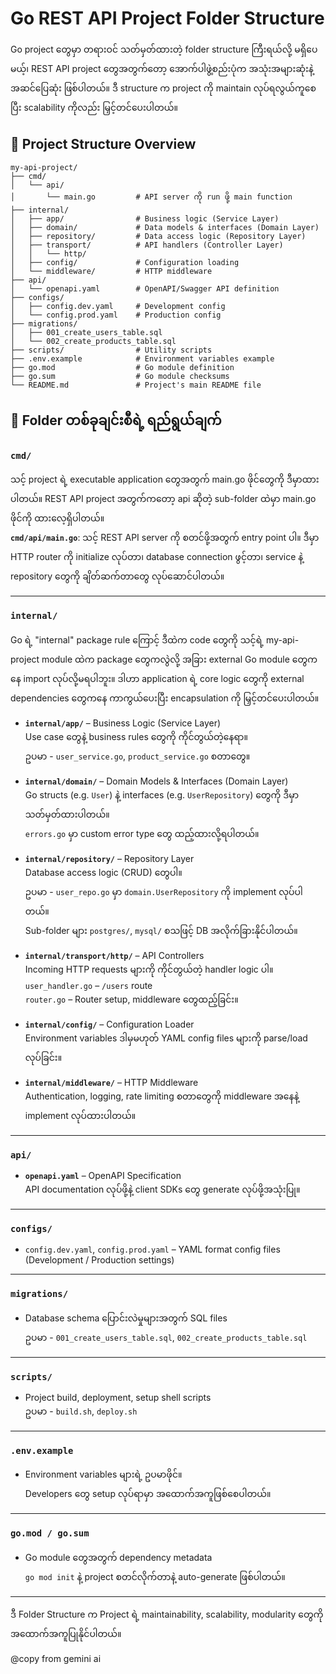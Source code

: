 # Go REST API Project Folder Structure

Go project တွေမှာ တရားဝင် သတ်မှတ်ထားတဲ့ folder structure ကြီးရယ်လို့ မရှိပေမယ့်၊ REST API project တွေအတွက်တော့ အောက်ပါဖွဲ့စည်းပုံက အသုံးအများဆုံးနဲ့ အဆင်ပြေဆုံး ဖြစ်ပါတယ်။ ဒီ structure က project ကို maintain လုပ်ရလွယ်ကူစေပြီး scalability ကိုလည်း မြှင့်တင်ပေးပါတယ်။

## 📁 Project Structure Overview

```
my-api-project/
├── cmd/
│   └── api/
│       └── main.go         # API server ကို run ဖို့ main function
├── internal/
│   ├── app/                # Business logic (Service Layer)
│   ├── domain/             # Data models & interfaces (Domain Layer)
│   ├── repository/         # Data access logic (Repository Layer)
│   ├── transport/          # API handlers (Controller Layer)
│   │   └── http/
│   ├── config/             # Configuration loading
│   └── middleware/         # HTTP middleware
├── api/
│   └── openapi.yaml        # OpenAPI/Swagger API definition
├── configs/
│   ├── config.dev.yaml     # Development config
│   └── config.prod.yaml    # Production config
├── migrations/
│   ├── 001_create_users_table.sql
│   └── 002_create_products_table.sql
├── scripts/                # Utility scripts
├── .env.example            # Environment variables example
├── go.mod                  # Go module definition
├── go.sum                  # Go module checksums
└── README.md               # Project's main README file
```

## 📂 Folder တစ်ခုချင်းစီရဲ့ ရည်ရွယ်ချက်

### `cmd/`

သင့် project ရဲ့ executable application တွေအတွက် main.go ဖိုင်တွေကို ဒီမှာထားပါတယ်။ REST API project အတွက်ကတော့ api ဆိုတဲ့ sub-folder ထဲမှာ main.go ဖိုင်ကို ထားလေ့ရှိပါတယ်။  
**`cmd/api/main.go`**: သင့် REST API server ကို စတင်ဖို့အတွက် entry point ပါ။ ဒီမှာ HTTP router ကို initialize လုပ်တာ၊ database connection ဖွင့်တာ၊ service နဲ့ repository တွေကို ချိတ်ဆက်တာတွေ လုပ်ဆောင်ပါတယ်။

---

### `internal/`

Go ရဲ့ "internal" package rule ကြောင့် ဒီထဲက code တွေကို သင့်ရဲ့ my-api-project module ထဲက package တွေကလွဲလို့ အခြား external Go module တွေကနေ import လုပ်လို့မရပါဘူး။ ဒါဟာ application ရဲ့ core logic တွေကို external dependencies တွေကနေ ကာကွယ်ပေးပြီး encapsulation ကို မြှင့်တင်ပေးပါတယ်။

- **`internal/app/`** – Business Logic (Service Layer)  
  Use case တွေနဲ့ business rules တွေကို ကိုင်တွယ်တဲ့နေရာ။  
  ဥပမာ - `user_service.go`, `product_service.go` စတာတွေ။

- **`internal/domain/`** – Domain Models & Interfaces (Domain Layer)  
  Go structs (e.g. `User`) နဲ့ interfaces (e.g. `UserRepository`) တွေကို ဒီမှာသတ်မှတ်ထားပါတယ်။  
  `errors.go` မှာ custom error type တွေ ထည့်ထားလို့ရပါတယ်။

- **`internal/repository/`** – Repository Layer  
  Database access logic (CRUD) တွေပါ။  
  ဥပမာ - `user_repo.go` မှာ `domain.UserRepository` ကို implement လုပ်ပါတယ်။  
  Sub-folder များ `postgres/`, `mysql/` စသဖြင့် DB အလိုက်ခြားနိုင်ပါတယ်။

- **`internal/transport/http/`** – API Controllers  
  Incoming HTTP requests များကို ကိုင်တွယ်တဲ့ handler logic ပါ။  
  `user_handler.go` – `/users` route  
  `router.go` – Router setup, middleware တွေထည့်ခြင်း။

- **`internal/config/`** – Configuration Loader  
  Environment variables ဒါမှမဟုတ် YAML config files များကို parse/load လုပ်ခြင်း။

- **`internal/middleware/`** – HTTP Middleware  
  Authentication, logging, rate limiting စတာတွေကို middleware အနေနဲ့ implement လုပ်ထားပါတယ်။

---

### `api/`

- **`openapi.yaml`** – OpenAPI Specification  
  API documentation လုပ်ဖို့နဲ့ client SDKs တွေ generate လုပ်ဖို့အသုံးပြု။

---

### `configs/`

- `config.dev.yaml`, `config.prod.yaml` – YAML format config files  
  (Development / Production settings)

---

### `migrations/`

- Database schema ပြောင်းလဲမှုများအတွက် SQL files  
  ဥပမာ - `001_create_users_table.sql`, `002_create_products_table.sql`

---

### `scripts/`

- Project build, deployment, setup shell scripts  
  ဥပမာ - `build.sh`, `deploy.sh`

---

### `.env.example`

- Environment variables များရဲ့ ဥပမာဖိုင်။  
  Developers တွေ setup လုပ်ရာမှာ အထောက်အကူဖြစ်စေပါတယ်။

---

### `go.mod / go.sum`

- Go module တွေအတွက် dependency metadata  
  `go mod init` နဲ့ project စတင်လိုက်တာနဲ့ auto-generate ဖြစ်ပါတယ်။

---

ဒီ Folder Structure က Project ရဲ့ maintainability, scalability, modularity တွေကို အထောက်အကူပြုနိုင်ပါတယ်။

@copy from gemini ai
